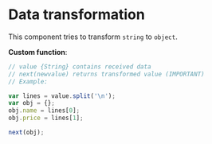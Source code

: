 # Data transformation

This component tries to transform `string` to `object`.

__Custom function__:

```javascript
// value {String} contains received data
// next(newvalue) returns transformed value (IMPORTANT)
// Example:

var lines = value.split('\n');
var obj = {};
obj.name = lines[0];
obj.price = lines[1];

next(obj);
```